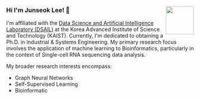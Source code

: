 ### Hi I'm Junseok Lee! 👋 <img src="https://user-images.githubusercontent.com/40286691/153981981-f6ca954f-39ad-4746-8a6e-8e84266e2fb2.png" width=75 height=75 align="right">

I'm affiliated with the [Data Science and Artificial Intelligence Laboratory (DSAIL)](https://dsail.kaist.ac.kr/) at the Korea Advanced Institute of Science and Technology (KAIST). Currently, I'm dedicated to obtaining a Ph.D. in Industrial & Systems Engineering. My primary research focus involves the application of machine learning to Bioinformatics, particularly in the context of Single-cell RNA sequencing data analysis.

My broader research interests encompass:

- Graph Neural Networks
- Self-Supervised Learning
- Bioinformatic
